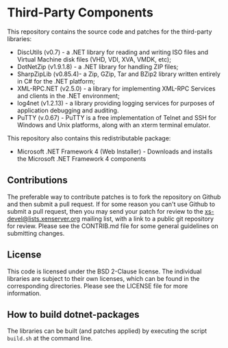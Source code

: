 Third-Party Components 
======================

This repository contains the source code and patches for the third-party 
libraries:

 *  DiscUtils (v0.7) - a .NET library for reading and writing ISO files 
    and Virtual Machine disk files (VHD, VDI, XVA, VMDK, etc);
 *  DotNetZip (v1.9.1.8) - a .NET library for handling ZIP files;
 *  SharpZipLib (v0.85.4)- a Zip, GZip, Tar and BZip2 library written 
    entirely in C# for the .NET platform;
 *  XML-RPC.NET (v2.5.0) - a library for implementing XML-RPC Services 
    and clients in the .NET environment;
 *  log4net (v1.2.13) - a library providing logging services for purposes 
    of application debugging and auditing.
 *  PuTTY (v.0.67) - PuTTY is a free implementation of Telnet and SSH for 
    Windows and Unix platforms, along with an xterm terminal emulator.  

This repository also contains this redistributable package:

 *  Microsoft .NET Framework 4 (Web Installer) - Downloads and installs 
    the Microsoft .NET Framework 4 components

Contributions
-------------

The preferable way to contribute patches is to fork the repository on Github and 
then submit a pull request. If for some reason you can't use Github to submit a 
pull request, then you may send your patch for review to the 
xs-devel@lists.xenserver.org mailing list, with a link to a public git repository 
for review. Please see the CONTRIB.md file for some general guidelines on submitting 
changes.

License
-------

This code is licensed under the BSD 2-Clause license. The individual libraries 
are subject to their own licenses, which can be found in the corresponding 
directories. Please see the LICENSE file for more information.

How to build dotnet-packages
----------------------------
The libraries can be built (and patches applied) by executing the script 
`build.sh` at the command line.
